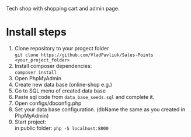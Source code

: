 Tech shop with shopping cart and admin page.

<h1>Install steps</h1>

<ol>
  <li>
    Clone repository to your progect folder
    <br>
    <code>git clone https://github.com/VladPavliuk/Sales-Points &lt;your_project_folder&gt; </code>
  </li>
  <li>
    Install composer dependencies:
    <br>
    <code>composer install</code>
  </li>
  <li>
    Open PhpMyAdmin
  </li>
      <li>
        Create new data base (online-shop e.g.)
      </li>
      <li>
        Go to SQL menu of created data base
      </li>
      <li>
        Paste sql code from <code>data_base_seeds.sql</code> and complete it.
      </li>
   <li>
    Open configs/dbconfig.php
   </li>
   <li>
    Set your data base configuration. (dbName the same as you created in PhpMyAdmin)
   </li>
   <li>
    Start project:
    <br>
    in public folder: <code>php -S localhost:8000</code>
   </li>
</ol>
